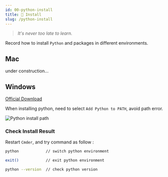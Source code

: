 ```yaml
---
id: 00-python-install
title: 🎃 Install
slug: /python-install
---
```


> _It's never too late to learn._

Record how to install `Python` and packages in different environments.

## Mac

under construction...

## Windows

[Official Download](https://www.python.org/downloads/)

When installing python, need to select `Add Python to PATH`, avoid path error.

![Python install path](https://i.imgur.com/YOXgslQ.png)

### Check Install Result

Restart `Cmder`, and try command as follow :

```bash
python            // switch python environment

exit()            // exit python environment

python --version  // check python version
```

